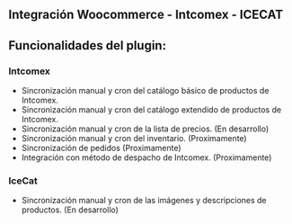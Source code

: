 ## Integración Woocommerce - Intcomex - ICECAT

## Funcionalidades del plugin:

### Intcomex

- Sincronización manual y cron del catálogo básico de productos de Intcomex.
- Sincronización manual y cron del catálogo extendido de productos de Intcomex.
- Sincronización manual y cron de la lista de precios. (En desarrollo)
- Sincronización manual y cron del inventario. (Proximamente)
- Sincronización de pedidos (Proximamente)
- Integración con método de despacho de Intcomex. (Proximamente)

### IceCat
- Sincronización manual y cron de las imágenes y descripciones de productos. (En desarrollo)